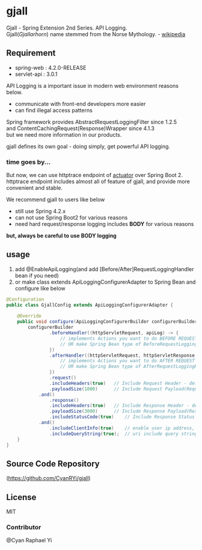 # gjall
Gjall - Spring Extension 2nd Series. API Logging.<br/>
Gjall(_Gjallarhorn_) name stemmed from the Norse Mythology. - [wikipedia](https://en.wikipedia.org/wiki/Gjallarhorn)

## Requirement

* spring-web : 4.2.0-RELEASE
* servlet-api : 3.0.1

API Logging is a important issue in modern web environment reasons below.
* communicate with front-end developers more easier
* can find illegal access patterns

Spring framework provides AbstractRequestLoggingFilter since 1.2.5<br/>
and ContentCachingRequest(Response)Wrapper since 4.1.3<br/>
but we need more information in our products.

gjall defines its own goal - doing simply, get powerful API logging.

### time goes by...
But now, we can use httptrace endpoint of [actuator](https://docs.spring.io/spring-boot/docs/current/reference/html/production-ready-endpoints.html) over Spring Boot 2.   
httptrace endpoint includes almost all of feature of gjall, and provide more convenient and stable.  

We recommend gjall to users like below
- still use Spring 4.2.x
- can not use Spring Boot2 for various reasons
- need hard request/response logging includes **BODY** for various reasons

**but, always be careful to use BODY logging**

## usage
1. add @EnableApiLogging(and add [Before/After]RequestLoggingHandler bean if you need)
1. or make class extends ApiLoggingConfigurerAdapter to Spring Bean and configure like below

```java
@Configuration
public class GjallConfig extends ApiLoggingConfigurerAdapter {
                         
    @Override
    public void configure(ApiLoggingConfigurerBuilder configurerBuilder) {
        configurerBuilder
                .beforeHandler((httpServletRequest, apiLog) -> {
                    // implements Actions you want to do BEFORE REQUEST
                    // OR make Spring Bean type of BeforeRequestLoggingHandler 
                })
                .afterHandler((httpServletRequest, httpServletResponse, apiLog) -> {
                    // implements Actions you want to do AFTER REQUEST
                    // OR make Spring Bean type of AfterRequestLoggingHandler
                })
                .request()
                .includeHeaders(true)   // Include Request Header - default false
                .payloadSize(1000)      // Include Request Payload(Request Body). if set 0, payload not logging - default 0
            .and()
                .response()
                .includeHeaders(true)   // Include Response Header - default false
                .payloadSize(3000)      // Include Response Payload(Response Body). if set 0, payload not logging - default 0
                .includeStatusCode(true)    // Include Response Status - default false
            .and()
                .includeClientInfo(true)    // enable user ip address, userId, session id Logging - default false
                .includeQueryString(true);  // uri include query string - default true
    }
}
```

## Source Code Repository
(https://github.com/CyanRYi/gjall)

## License
MIT

### Contributor
@Cyan Raphael Yi